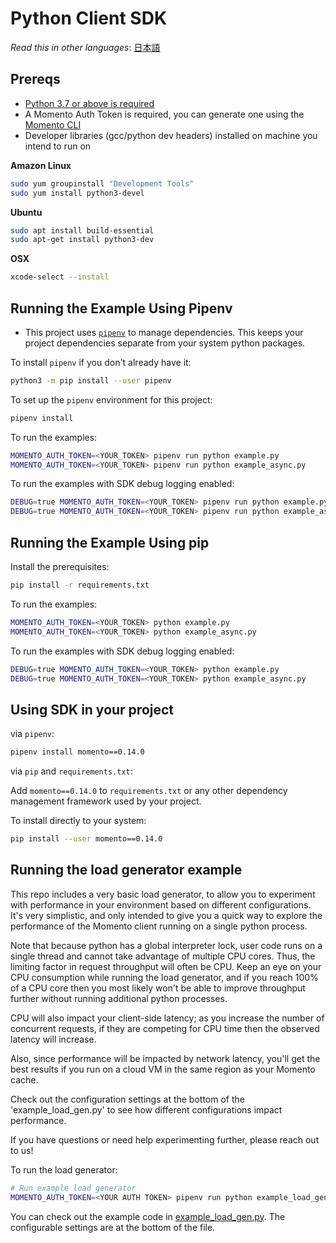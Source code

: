 # Python Client SDK

_Read this in other languages_: [日本語](README.ja.md)
<br>

## Prereqs

- [Python 3.7 or above is required](https://www.python.org/downloads/)
- A Momento Auth Token is required, you can generate one using the [Momento CLI](https://github.com/momentohq/momento-cli)
- Developer libraries (gcc/python dev headers) installed on machine you intend to run on

**Amazon Linux**
```bash
sudo yum groupinstall "Development Tools" 
sudo yum install python3-devel
```
**Ubuntu**
```bash
sudo apt install build-essential
sudo apt-get install python3-dev
```
**OSX**
```bash
xcode-select --install
```

## Running the Example Using Pipenv

- This project uses [`pipenv`](https://packaging.python.org/en/latest/tutorials/managing-dependencies/) to manage dependencies.  This keeps your project dependencies separate from your system python packages.

To install `pipenv` if you don't already have it:

```bash
python3 -m pip install --user pipenv
```

To set up the `pipenv` environment for this project:

```bash
pipenv install
```

To run the examples:

```bash
MOMENTO_AUTH_TOKEN=<YOUR_TOKEN> pipenv run python example.py
MOMENTO_AUTH_TOKEN=<YOUR_TOKEN> pipenv run python example_async.py
```

To run the examples with SDK debug logging enabled:

```bash
DEBUG=true MOMENTO_AUTH_TOKEN=<YOUR_TOKEN> pipenv run python example.py
DEBUG=true MOMENTO_AUTH_TOKEN=<YOUR_TOKEN> pipenv run python example_async.py
```

## Running the Example Using pip
Install the prerequisites:

```bash
pip install -r requirements.txt
```

To run the examples:

```bash
MOMENTO_AUTH_TOKEN=<YOUR_TOKEN> python example.py
MOMENTO_AUTH_TOKEN=<YOUR_TOKEN> python example_async.py
```

To run the examples with SDK debug logging enabled:

```bash
DEBUG=true MOMENTO_AUTH_TOKEN=<YOUR_TOKEN> python example.py
DEBUG=true MOMENTO_AUTH_TOKEN=<YOUR_TOKEN> python example_async.py
```

## Using SDK in your project

via `pipenv`:

```bash
pipenv install momento==0.14.0
```

via `pip` and `requirements.txt`:

Add `momento==0.14.0` to `requirements.txt` or any other dependency management framework used by your project.

To install directly to your system:

```bash
pip install --user momento==0.14.0
```

## Running the load generator example

This repo includes a very basic load generator, to allow you to experiment
with performance in your environment based on different configurations.  It's
very simplistic, and only intended to give you a quick way to explore the
performance of the Momento client running on a single python process.

Note that because python has a global interpreter lock, user code runs on
a single thread and cannot take advantage of multiple CPU cores.  Thus, the
limiting factor in request throughput will often be CPU.  Keep an eye on your CPU
consumption while running the load generator, and if you reach 100%
of a CPU core then you most likely won't be able to improve throughput further
without running additional python processes.

CPU will also impact your client-side latency; as you increase the number of
concurrent requests, if they are competing for CPU time then the observed
latency will increase.

Also, since performance will be impacted by network latency, you'll get the best
results if you run on a cloud VM in the same region as your Momento cache.

Check out the configuration settings at the bottom of the 'example_load_gen.py' to
see how different configurations impact performance.

If you have questions or need help experimenting further, please reach out to us!

To run the load generator:

```bash
# Run example load generator
MOMENTO_AUTH_TOKEN=<YOUR AUTH TOKEN> pipenv run python example_load_gen.py
```

You can check out the example code in [example_load_gen.py](example_load_gen.py).  The configurable
settings are at the bottom of the file.
